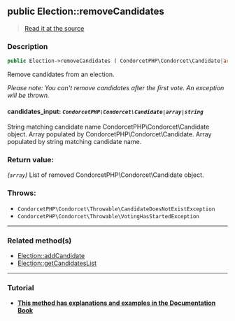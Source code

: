 ## public Election::removeCandidates

> [Read it at the source](https://github.com/julien-boudry/Condorcet/blob/master/src/ElectionProcess/CandidatesProcess.php#L203)

### Description    

```php
public Election->removeCandidates ( CondorcetPHP\Condorcet\Candidate|array|string $candidates_input ): array
```

Remove candidates from an election.

*Please note: You can't remove candidates after the first vote. An exception will be thrown.*
    

#### **candidates_input:** *`CondorcetPHP\Condorcet\Candidate|array|string`*   
String matching candidate name CondorcetPHP\Condorcet\Candidate object. Array populated by CondorcetPHP\Condorcet\Candidate\. Array populated by string matching candidate name.    


### Return value:   

*(`array`)* List of removed CondorcetPHP\Condorcet\Candidate object.



### Throws:   

* ```CondorcetPHP\Condorcet\Throwable\CandidateDoesNotExistException``` 
* ```CondorcetPHP\Condorcet\Throwable\VotingHasStartedException``` 

---------------------------------------

### Related method(s)      

* [Election::addCandidate](/Docs/ApiReferences/Election%20Class/public%20Election--addCandidate.md)    
* [Election::getCandidatesList](/Docs/ApiReferences/Election%20Class/public%20Election--getCandidatesList.md)    

---------------------------------------

### Tutorial

* **[This method has explanations and examples in the Documentation Book](https://www.condorcet.io/3.AsPhpLibrary/4.Candidates)**    
